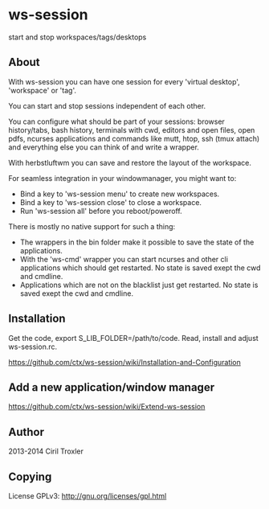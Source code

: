 ws-session
==========
start and stop workspaces/tags/desktops

About
----------
With ws-session you can have one session for every 'virtual desktop',
'workspace' or 'tag'.

You can start and stop sessions independent of each other.

You can configure what should be part of your sessions: browser history/tabs,
bash history, terminals with cwd, editors and open files, open pdfs, ncurses
applications and commands like mutt, htop, ssh (tmux attach) and everything
else you can think of and write a wrapper.

With herbstluftwm you can save and restore the layout of the workspace.

For seamless integration in your windowmanager, you might want to:
* Bind a key to 'ws-session menu' to create new workspaces.
* Bind a key to 'ws-session close' to close a workspace.
* Run 'ws-session all' before you reboot/poweroff.

There is mostly no native support for such a thing:
* The wrappers in the bin folder make it possible to save the state of the
  applications.
* With the 'ws-cmd' wrapper you can start ncurses and other cli applications
  which should get restarted. No state is saved exept the cwd and cmdline.
* Applications which are not on the blacklist just get restarted. No state is
  saved exept the cwd and cmdline. 

Installation
----------
Get the code, export S_LIB_FOLDER=/path/to/code.
Read, install and adjust ws-session.rc.

https://github.com/ctx/ws-session/wiki/Installation-and-Configuration

Add a new application/window manager
----------
https://github.com/ctx/ws-session/wiki/Extend-ws-session

Author
----------
2013-2014 Ciril Troxler

Copying
----------
License GPLv3: http://gnu.org/licenses/gpl.html

